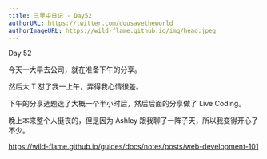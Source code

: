```yaml
---
title: 三里屯日记 - Day52
authorURL: https://twitter.com/dousavetheworld
authorImageURL: https://wild-flame.github.io/img/head.jpeg
---
```


Day 52

今天一大早去公司，就在准备下午的分享。

然后大 T 怼了我一上午，弄得我心情很差。

下午的分享选题选了大概一个半小时后，然后后面的分享做了 Live Coding。

晚上本来整个人挺丧的，但是因为 Ashley 跟我聊了一阵子天，所以我变得开心了不少。

https://wild-flame.github.io/guides/docs/notes/posts/web-development-101
